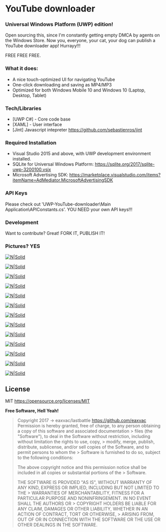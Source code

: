 # YouTube downloader 
### Universal Windows Platform (UWP) edition!
Open sourcing this, since I'm constantly getting empty DMCA by agents on the Windows Store. 
Now you, everyone, your cat, your dog can publish a YouTube downloader app! Hurrayy!!!

FREE FREE FREE.

### What it does:
 - A nice touch-optimized UI for navigating YouTube 
 - One-click downloading and saving as MP4/MP3
 - Optimized for both Windows Mobile 10 and Windows 10 (Laptop, Desktop, Tablet)


### Tech/Libraries
* [UWP C#] - Core code base
* [XAML] - User interface
* [Jint] Javascript intepreter https://github.com/sebastienros/jint

### Required Installation
* Visual Studio 2015 and above, with UWP development environment installed.
* SQLite for Universal Windows Platform: https://sqlite.org/2017/sqlite-uwp-3200100.vsix
* Microsoft Advertising SDK: https://marketplace.visualstudio.com/items?itemName=AdMediator.MicrosoftAdvertisingSDK

### API Keys
Please check out 'UWP-YouTube-downloader\Main Application\APIConstants.cs'. YOU NEED your own API keys!!!

### Development
Want to contribute? Great! FORK IT, PUBLISH IT!

### Pictures? YES
[![N|Solid](http://i.imgur.com/3EDvggs.jpg)]()

[![N|Solid](http://i.imgur.com/CjMnnsE.jpg)]()

[![N|Solid](http://i.imgur.com/ihgv7Gg.jpg)]()

[![N|Solid](http://i.imgur.com/7T2IKbP.jpg)]()

[![N|Solid](http://i.imgur.com/I3Wgacl.jpg)]()

[![N|Solid](http://i.imgur.com/7SFvtWZ.jpg)]()

[![N|Solid](http://i.imgur.com/hwJAn49.jpg)]()

[![N|Solid](http://i.imgur.com/3ZVlrw2.jpg)]()

[![N|Solid](http://i.imgur.com/xjzAtvi.jpg)]()

[![N|Solid](http://i.imgur.com/8oxM0rL.jpg)]()

[![N|Solid](http://i.imgur.com/jgMusf5.jpg)]()

[![N|Solid](http://i.imgur.com/KrAYZ2o.png)]()

[![N|Solid](http://i.imgur.com/0XlMIZS.jpg)]()

License
----
MIT
https://opensource.org/licenses/MIT

**Free Software, Hell Yeah!**

> Copyright 2017 -> eaxvac/lastbattle https://github.com/eaxvac
> Permission is hereby granted, free of charge, to any person obtaining a copy of this software and associated documentation > files (the "Software"), to deal in the Software without restriction, including without limitation the rights to use, copy, > modify, merge, publish, distribute, sublicense, and/or sell copies of the Software, and to permit persons to whom the > Software is furnished to do so, subject to the following conditions:
> 
> The above copyright notice and this permission notice shall be included in all copies or substantial portions of the > Software.
> 
> THE SOFTWARE IS PROVIDED "AS IS", WITHOUT WARRANTY OF ANY KIND, EXPRESS OR IMPLIED, INCLUDING BUT NOT LIMITED TO THE > WARRANTIES OF MERCHANTABILITY, FITNESS FOR A PARTICULAR PURPOSE AND NONINFRINGEMENT. IN NO EVENT SHALL THE AUTHORS OR > COPYRIGHT HOLDERS BE LIABLE FOR ANY CLAIM, DAMAGES OR OTHER LIABILITY, WHETHER IN AN ACTION OF CONTRACT, TORT OR OTHERWISE, > ARISING FROM, OUT OF OR IN CONNECTION WITH THE SOFTWARE OR THE USE OR OTHER DEALINGS IN THE SOFTWARE.